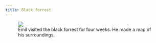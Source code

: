```yaml
---
title: Black forrest
---
```

<figure>
<img src="/img/emil-drawing/IMG_2938.jpg">
<figcaption>Emil visited the black forrest for four weeks. He made a map of his surroundings.</figcaption>
</figure>